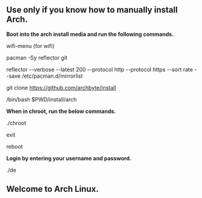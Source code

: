 ## Use only if you know how to manually install Arch. 

**Boot into the arch install media and run the following commands.**

wifi-menu (for wifi)

pacman -Sy reflector git

reflector --verbose --latest 200 --protocol http --protocol https --sort rate --save /etc/pacman.d/mirrorlist

git clone https://github.com/archbyte/install

/bin/bash $PWD/install/arch

**When in  chroot, run the below commands.**

./chroot

exit

reboot

**Login by entering your username and password.**

./de

## Welcome to Arch Linux.
